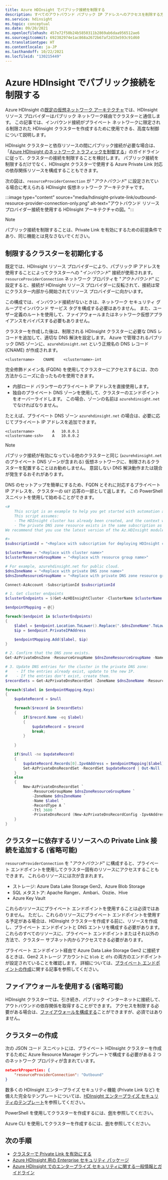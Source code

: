 ```yaml
---
title: Azure HDInsight でパブリック接続を制限する
description: すべてのアウトバウンド パブリック IP アドレスへのアクセスを削除する方法について説明します。
ms.service: hdinsight
ms.topic: conceptual
ms.date: 09/20/2021
ms.openlocfilehash: 457e72f50b24b5850311b2869ab6daa956512ae6
ms.sourcegitcommit: 692382974e1ac868a2672b67af2d33e593c91d60
ms.translationtype: HT
ms.contentlocale: ja-JP
ms.lasthandoff: 10/22/2021
ms.locfileid: "130215449"
---
```

# <a name="restrict-public-connectivity-in-azure-hdinsight"></a>Azure HDInsight でパブリック接続を制限する

Azure HDInsight の[既定の仮想ネットワーク アーキテクチャ](./hdinsight-virtual-network-architecture.md)では、HDInsight リソース プロバイダーはパブリック ネットワーク経由でクラスターと通信します。 この記事では、インバウンド接続がプライベート ネットワークに限定される制限された HDInsight クラスターを作成するために使用できる、高度な制御について説明します。 

HDInsight クラスターと依存リソースの間にパブリック接続が必要な場合は、「[Azure HDInsight のネットワーク トラフィックを制御する](./control-network-traffic.md)」のガイドラインに従って、クラスターの接続を制限することを検討します。 パブリック接続を制限するだけでなく、HDInsight クラスターで使用する Azure Private Link 対応の依存関係リソースを構成することもできます。

次の図は、`resourceProviderConnection` が "*アウトバウンド*" に設定されている場合に考えられる HDInsight 仮想ネットワーク アーキテクチャです。

:::image type="content" source="media/hdinsight-private-link/outbound-resource-provider-connection-only.png" alt-text="アウトバウンド リソース プロバイダー接続を使用する HDInsight アーキテクチャの図。":::

> [!NOTE]
> パブリック接続を制限することは、Private Link を有効にするための前提条件であり、同じ機能とは見なさないでください。

## <a name="initialize-a-restricted-cluster"></a>制限するクラスターを初期化する

既定では、HDInsight リソース プロバイダーにより、パブリック IP アドレスを使用することによってクラスターへの "*インバウンド*" 接続が使用されます。 `resourceProviderConnection` ネットワーク プロパティを "*アウトバウンド*" に設定すると、接続が HDInsight リソース プロバイダーに反転されて、接続は常にクラスター内部から開始されてリソース プロバイダーに向かいます。 

この構成では、インバウンド接続がないときは、ネットワーク セキュリティ グループでインバウンド サービス タグを構成する必要はありません。 また、ユーザー定義のルートを使用して、ファイアウォールまたはネットワーク仮想アプライアンスをバイパスする必要もありません。

クラスターを作成した後は、制限される HDInsight クラスターに必要な DNS レコードを追加して、適切な DNS 解決を設定します。 Azure で管理されるパブリック DNS ゾーンに、`azurehdinsight.net` という正規名の DNS レコード (CNAME) が作成されます。

```dns
<clustername>    CNAME    <clustername>-int
```

完全修飾ドメイン名 (FQDN) を使用してクラスターにアクセスするには、次の方法からニーズに合ったものを使用できます。

- 内部ロード バランサーのプライベート IP アドレスを直接使用します。
- 独自のプライベート DNS ゾーンを使用して、クラスターのエンドポイントをオーバーライドします。 この場合、ゾーンの名前は `azurehdinsight.net` でなければなりません。

たとえば、プライベート DNS ゾーン `azurehdinsight.net` の場合は、必要に応じてプライベート IP アドレスを追加できます。

```dns
<clustername>        A   10.0.0.1
<clustername-ssh>    A   10.0.0.2
```

> [!NOTE]
> パブリック接続が有効になっている他のクラスターと同じ (`azurehdinsight.net` のプライベート DNS ゾーンが含まれる) 仮想ネットワークに、制限されるクラスターを配置することはお勧めしません。 意図しない DNS 解決動作または競合が発生するおそれがあります。

DNS のセットアップを簡単にするため、FQDN とそれに対応するプライベート IP アドレスを、クラスターの `GET` 応答の一部として返します。 この PowerShell スニペットを使用して始めることができます。

```powershell
<#
    This script is an example to help you get started with automation and can be adjusted based on your needs.
    This script assumes:
    - The HDInsight cluster has already been created, and the context where this script is run has permissions to read/write resources in the same resource group.
    - The private DNS zone resource exists in the same subscription as the HDInsight cluster.
We recommend that you use the latest version of the Az.HDInsight module.

#>
$subscriptionId = "<Replace with subscription for deploying HDInsight clusters, and containing private DNS zone resource>"

$clusterName = "<Replace with cluster name>"
$clusterResourceGroupName = "<Replace with resource group name>"

# For example, azurehdinsight.net for public cloud.
$dnsZoneName = "<Replace with private DNS zone name>"
$dnsZoneResourceGroupName = "<Replace with private DNS zone resource group name>"

Connect-AzAccount -SubscriptionId $subscriptionId

# 1. Get cluster endpoints
$clusterEndpoints = $(Get-AzHDInsightCluster -ClusterName $clusterName ` -ResourceGroupName $clusterResourceGroupName).ConnectivityEndpoints

$endpointMapping = @{}

foreach($endpoint in $clusterEndpoints)
{
    $label = $endpoint.Location.ToLower().Replace(".$dnsZoneName".ToLower(), "")
    $ip = $endpoint.PrivateIPAddress

    $endpointMapping.Add($label, $ip)
}

# 2. Confirm that the DNS zone exists.
Get-AzPrivateDnsZone -ResourceGroupName $dnsZoneResourceGroupName -Name $dnsZoneName -ErrorAction Stop

# 3. Update DNS entries for the cluster in the private DNS zone:
#    - If the entries already exist, update to the new IP.
#    - If the entries don't exist, create them.
$recordSets = Get-AzPrivateDnsRecordSet -ZoneName $dnsZoneName -ResourceGroupName $dnsZoneResourceGroupName -RecordType A

foreach($label in $endpointMapping.Keys)
{
    $updateRecord = $null

    foreach($record in $recordSets)
    {
        if($record.Name -eq $label)
        {
            $updateRecord = $record
            break;
        }
        
    }

    if($null -ne $updateRecord)
    {
        $updateRecord.Records[0].Ipv4Address = $endpointMapping[$label]
        Set-AzPrivateDnsRecordSet -RecordSet $updateRecord | Out-Null
    }
    else
    {
        New-AzPrivateDnsRecordSet `
            -ResourceGroupName $dnsZoneResourceGroupName `
            -ZoneName $dnsZoneName `
            -Name $label `
            -RecordType A `
            -Ttl 3600 `
            -PrivateDnsRecord (New-AzPrivateDnsRecordConfig -Ipv4Address $endpointMapping[$label]) | Out-Null
    }
}

```

## <a name="add-private-link-connectivity-to-cluster-dependent-resources-optional"></a>クラスターに依存するリソースへの Private Link 接続を追加する (省略可能)

`resourceProviderConnection` を "*アウトバウンド*" に構成すると、プライベート エンドポイントを使用してクラスター固有のリソースにアクセスすることもできます。 これらのリソースには次が含まれます。

- ストレージ: Azure Data Lake Storage Gen2、Azure Blob Storage
- SQL メタストア: Apache Ranger、Ambari、Oozie、Hive
- Azure Key Vault 

これらのリソースにプライベート エンドポイントを使用することは必須ではありません。 ただし、これらのリソースにプライベート エンドポイントを使用する予定がある場合は、HDInsight クラスターを作成する前に、リソースを作成し、プライベート エンドポイントと DNS エントリを構成する必要があります。 これらのすべてのリソースに、プライベート エンドポイントまたはそれ以外の方法で、クラスター サブネット内からアクセスできる必要があります。

プライベート エンドポイント経由で Azure Data Lake Storage Gen2 に接続するときは、Gen2 ストレージ アカウントに `blob` と `dfs` の両方のエンドポイントが設定されていることを確認します。 詳細については、[プライベート エンドポイントの作成](../private-link/create-private-endpoint-portal.md)に関する記事を参照してください。

## <a name="use-a-firewall-optional"></a>ファイアウォールを使用する (省略可能)
HDInsight クラスターでは、引き続き、パブリック インターネットに接続して、アウトバウンドの依存関係を取得することができます。 アクセスを制限する必要がある場合は、[ファイアウォールを構成する](./hdinsight-restrict-outbound-traffic.md)ことができますが、必須ではありません。

## <a name="create-clusters"></a>クラスターの作成

次の JSON コード スニペットには、プライベート HDInsight クラスターを作成するために Azure Resource Manager テンプレートで構成する必要がある 2 つのネットワーク プロパティが含まれています。

```json
networkProperties: {
    "resourceProviderConnection": "Outbound"
}
```

数多くの HDInsight エンタープライズ セキュリティ機能 (Private Link など) を備えた完全なテンプレートについては、[HDInsight エンタープライズ セキュリティのテンプレート](https://github.com/Azure-Samples/hdinsight-enterprise-security/tree/main/ESP-HIB-PL-Template)を参照してください。

PowerShell を使用してクラスターを作成するには、[例](/powershell/module/az.hdinsight/new-azhdinsightcluster#example-4--create-an-azure-hdinsight-cluster-with-relay-outbound-and-private-link-feature)を参照してください。

Azure CLI を使用してクラスターを作成するには、[例](/cli/azure/hdinsight#az_hdinsight_create-examples)を参照してください。

## <a name="next-steps"></a>次の手順

* [クラスターで Private Link を有効にする](./hdinsight-private-link.md)
* [Azure HDInsight 用の Enterprise セキュリティ パッケージ](enterprise-security-package.md)
* [Azure HDInsight でのエンタープライズ セキュリティに関する一般情報とガイドライン](./domain-joined/general-guidelines.md)
